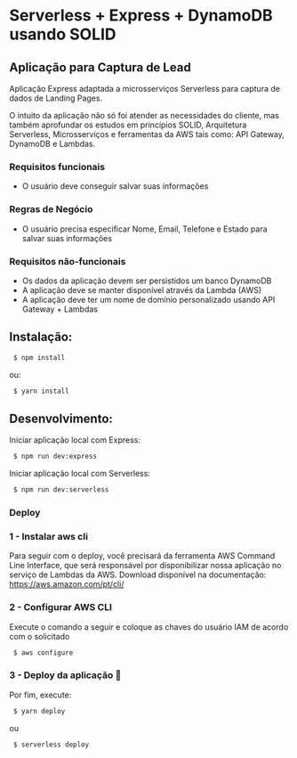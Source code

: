 # Serverless + Express + DynamoDB usando SOLID 
## Aplicação para Captura de Lead
Aplicação Express adaptada a microsserviços Serverless para captura de dados de Landing Pages.

O intuito da aplicação não só foi atender as necessidades do cliente, mas também aprofundar os estudos em princípios SOLID, Arquitetura Serverless, Microsserviços e ferramentas da AWS tais como: API Gateway, DynamoDB e Lambdas.

### Requisitos funcionais
- O usuário deve conseguir salvar suas informações

### Regras de Negócio
- O usuário precisa especificar Nome, Email, Telefone e Estado para salvar suas informações

### Requisitos não-funcionais
- Os dados da aplicação devem ser persistidos um banco DynamoDB
- A aplicação deve se manter disponível através da Lambda (AWS)
- A aplicação deve ter um nome de domínio personalizado usando API Gateway + Lambdas

## Instalação:
```sh
 $ npm install
```
ou:
```sh
 $ yarn install
```

## Desenvolvimento:

Iniciar aplicação local com Express:
```sh
 $ npm run dev:express
```

Iniciar aplicação local com Serverless:
```sh
 $ npm run dev:serverless
```

### Deploy

### 1 - Instalar aws cli
Para seguir com o deploy, você precisará da ferramenta AWS Command Line Interface, que será responsável por disponibilizar nossa aplicação no serviço de Lambdas da AWS. Download disponível na documentação: https://aws.amazon.com/pt/cli/

### 2 - Configurar AWS CLI
Execute o comando a seguir e coloque as chaves do usuário IAM de acordo com o solicitado
```sh
 $ aws configure
```

### 3 - Deploy da aplicação 🚀
Por fim, execute:
```sh
 $ yarn deploy
```
ou
```sh
 $ serverless deploy
```